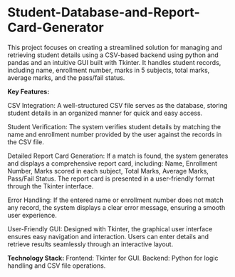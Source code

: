# Student-Database-and-Report-Card-Generator

This project focuses on creating a streamlined solution for managing and retrieving student details using a CSV-based backend using python and pandas and an intuitive GUI built with Tkinter. It handles student records, including name, enrollment number, marks in 5 subjects, total marks, average marks, and the pass/fail status.

**Key Features:**

CSV Integration:
      A well-structured CSV file serves as the database, storing student details in an organized manner for quick and easy access.

Student Verification:
      The system verifies student details by matching the name and enrollment number provided by the user against the records in the CSV file.

Detailed Report Card Generation:
      If a match is found, the system generates and displays a comprehensive report card, including:
            Name,
            Enrollment Number,
            Marks scored in each subject,
            Total Marks,
            Average Marks,
            Pass/Fail Status.
      The report card is presented in a user-friendly format through the Tkinter interface.

Error Handling:
      If the entered name or enrollment number does not match any record, the system displays a clear error message, ensuring a smooth user experience.

User-Friendly GUI:
      Designed with Tkinter, the graphical user interface ensures easy navigation and interaction.
      Users can enter details and retrieve results seamlessly through an interactive layout.

**Technology Stack:**
Frontend: Tkinter for GUI.
Backend: Python for logic handling and CSV file operations.
